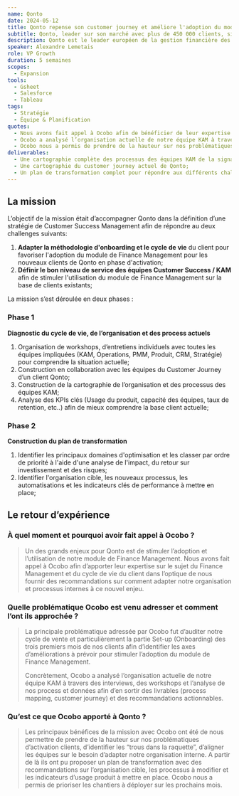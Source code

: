 ```yaml
---
name: Qonto
date: 2024-05-12
title: Qonto repense son customer journey et améliore l'adoption du module de Finance Management.
subtitle: Qonto, leader sur son marché avec plus de 450 000 clients, simplifie la gestion bancaire des PME et indépendants.
description: Qonto est le leader européen de la gestion financière des TPE-PME avec plus de 400 000 clients. L’entreprise permet à ses clients de gérer leur compte pro et toutes leurs finances professionnelles dans une seule solution.
speaker: Alexandre Lemetais
role: VP Growth
duration: 5 semaines
scopes:
  - Expansion
tools:
  - Gsheet
  - Salesforce
  - Tableau
tags:
  - Stratégie
  - Équipe & Planification
quotes:
  - Nous avons fait appel à Ocobo afin de bénéficier de leur expertise sur le sujet du Finance Management et du cycle de vie du client dans l’optique de nous fournir des recommandations sur comment adapter notre organisation et processus internes à ce nouvel enjeu.
  - Ocobo a analysé l’organisation actuelle de notre équipe KAM à travers des interviews, des workshops et l’analyse de nos process et données afin d’en sortir des livrables (process mapping, customer journey) et des recommandations actionnables.
  - Ocobo nous a permis de prendre de la hauteur sur nos problématiques d’activation clients, d’identifier les principaux manquements et dans un deuxième temps, d’aligner les équipes sur le besoin d’adapter notre organisation interne.
deliverables:
  - Une cartographie complète des processus des équipes KAM de la signature d’un nouveau client à son désabonnement de Qonto avec les points d’améliorations identifiés;
  - Une cartographie du customer journey actuel de Qonto;
  - Un plan de transformation complet pour répondre aux différents challenges de Qonto;
---
```


## La mission

L’objectif de la mission était d’accompagner Qonto dans la définition d’une stratégie de Customer Success Management afin de répondre au deux challenges suivants:

1. **Adapter la méthodologie d'onboarding et le cycle de vie** du client pour favoriser l'adoption du module de Finance Management pour les nouveaux clients de Qonto en phase d'activation;
2. **Définir le bon niveau de service des équipes Customer Success / KAM** afin de stimuler l'utilisation du module de Finance Management sur la base de clients existants;

La mission s’est déroulée en deux phases :

### Phase 1

**Diagnostic du cycle de vie, de l’organisation et des process actuels**

1. Organisation de workshops, d’entretiens individuels avec toutes les équipes impliquées (KAM, Operations, PMM, Produit, CRM, Stratégie) pour comprendre la situation actuelle;
2. Construction en collaboration avec les équipes du Customer Journey d’un client Qonto;
3. Construction de la cartographie de l’organisation et des processus des équipes KAM;
4. Analyse des KPIs clés (Usage du produit, capacité des équipes, taux de retention, etc..) afin de mieux comprendre la base client actuelle;

### Phase 2

**Construction du plan de transformation**

1. Identifier les principaux domaines d'optimisation et les classer par ordre de priorité à l'aide d'une analyse de l'impact, du retour sur investissement et des risques;
2. Identifier l'organisation cible, les nouveaux processus, les automatisations et les indicateurs clés de performance à mettre en place;

## Le retour d’expérience

### À quel moment et pourquoi avoir fait appel à Ocobo&nbsp;?

> Un des grands enjeux pour Qonto est de stimuler l’adoption et l’utilisation de notre module de Finance Management. Nous avons fait appel à Ocobo afin d’apporter leur expertise sur le sujet du Finance Management et du cycle de vie du client dans l’optique de nous fournir des recommandations sur comment adapter notre organisation et processus internes à ce nouvel enjeu.

### Quelle problématique Ocobo est venu adresser et comment l’ont ils approchée&nbsp;?

> La principale problématique adressée par Ocobo fut d’auditer notre cycle de vente et particulièrement la partie Set-up (Onboarding) des trois premiers mois de nos clients afin d’identifier les axes d’améliorations à prévoir pour stimuler l’adoption du module de Finance Management.
>
> Concrètement, Ocobo a analysé l’organisation actuelle de notre équipe KAM à travers des interviews, des workshops et l’analyse de nos process et données afin d’en sortir des livrables (process mapping, customer journey) et des recommandations actionnables.

### Qu’est ce que Ocobo apporté à Qonto&nbsp;?

> Les principaux bénéfices de la mission avec Ocobo ont été de nous permettre de prendre de la hauteur sur nos problématiques d’activation clients, d’identifier les “trous dans la raquette”, d’aligner les équipes sur le besoin d’adapter notre organisation interne. A partir de là ils ont pu proposer un plan de transformation avec des recommandations sur l’organisation cible, les processus à modifier et les indicateurs d’usage produit à mettre en place.
> Ocobo nous a permis de prioriser les chantiers à déployer sur les prochains mois.
